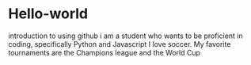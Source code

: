 # Hello-world
introduction to using github
i am a student who wants to be proficient in coding, specifically Python and Javascript
I love soccer. My favorite tournaments are the Champions league and the World Cup
